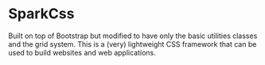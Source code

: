 # SparkCss

Built on top of Bootstrap but modified to have only the basic utilities classes and the grid system. This is a (very) lightweight CSS framework that can be used to build websites and web applications.

